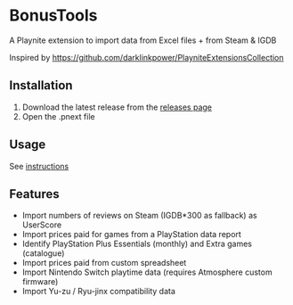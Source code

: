# BonusTools

A Playnite extension to import data from Excel files + from Steam & IGDB

Inspired by https://github.com/darklinkpower/PlayniteExtensionsCollection

## Installation

1. Download the latest release from the [releases page](ok)
2. Open the .pnext file

## Usage
See [instructions](documentation/Playnite.docx?raw=1) 


## Features

- Import numbers of reviews on Steam (IGDB*300 as fallback) as UserScore
- Import prices paid for games from a PlayStation data report
- Identify PlayStation Plus Essentials (monthly) and Extra games (catalogue)
- Import prices paid from custom spreadsheet
- Import Nintendo Switch playtime data (requires Atmosphere custom firmware)
- Import Yu-zu / Ryu-jinx compatibility data